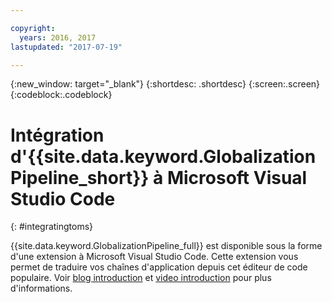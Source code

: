 ```yaml
---

copyright:
  years: 2016, 2017
lastupdated: "2017-07-19"

---
```


{:new_window: target="_blank"}
{:shortdesc: .shortdesc}
{:screen:.screen}
{:codeblock:.codeblock}

# Intégration d'{{site.data.keyword.GlobalizationPipeline_short}} à Microsoft Visual Studio Code
{: #integratingtoms}


{{site.data.keyword.GlobalizationPipeline_full}} est disponible sous la forme d'une extension à Microsoft Visual Studio Code. Cette extension vous permet de traduire vos chaînes d'application depuis cet éditeur de code populaire. Voir [blog introduction](https://developer.ibm.com/bluemix/2016/08/31/ibm-globalization-pipeline-and-microsoft-visual-studio-code/) et [video introduction](https://www.youtube.com/watch?v=fUfmnx2KqyU) pour plus d'informations.
